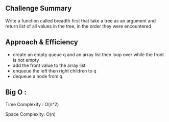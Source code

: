 ## Challenge Summary
Write a function called breadth first that take a tree as an argument and return list of all values in the tree, in the order they were encountered

## Approach & Efficiency
* create an empty queue q and an array list then loop over while the front is not empty
* add the front value to the array list
* enqueue the left then right children to q
* dequeue a node from q.

## Big O :
Time Complexity : O(n^2)

Space Complexity: O(n)



